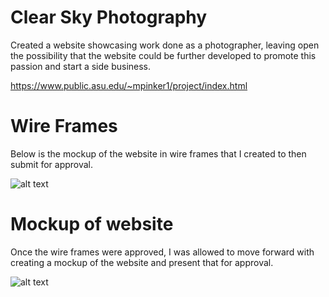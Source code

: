 # Clear Sky Photography

Created a website showcasing work done as a photographer, leaving open the possibility that the website could be further developed to promote this passion and start a side business.

https://www.public.asu.edu/~mpinker1/project/index.html

# Wire Frames

Below is the mockup of the website in wire frames that I created to then submit for approval.

![alt text](https://github.com/wolf266/Front-End-Web-Design/blob/main/Images/Presentation1.jpg)

# Mockup of website

Once the wire frames were approved, I was allowed to move forward with creating a mockup of the website and present that for approval.

![alt text](https://github.com/wolf266/Front-End-Web-Design/blob/main/Images/collage.jpg)
